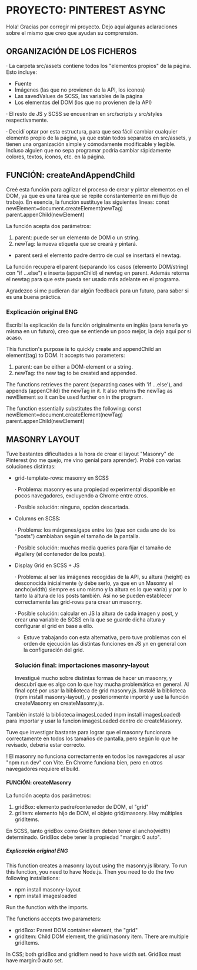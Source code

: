 # PROYECTO: PINTEREST ASYNC

Hola! Gracias por corregir mi proyecto. Dejo aquí algunas aclaraciones sobre el mismo que creo que ayudan su comprensión.

## ORGANIZACIÓN DE LOS FICHEROS

· La carpeta src/assets contiene todos los "elementos propios" de la página. Esto incluye:

- Fuente
- Imágenes (las que no provienen de la API, los íconos)
- Las savedValues de SCSS, las variables de la página
- Los elementos del DOM (los que no provienen de la API)

· El resto de JS y SCSS se encuentran en src/scripts y src/styles respectivamente.

· Decidí optar por esta estructura, para que sea fácil cambiar cualquier elemento propio de la página, ya que están todos separatos en src/assets, y tienen una organización simple y cómodamente modificable y legible. Incluso alguien que no sepa programar podría cambiar rápidamente colores, textos, íconos, etc. en la página.

## FUNCIÓN: createAndAppendChild

Creé esta función para agilizar el proceso de crear y pintar elementos en el DOM, ya que es una tarea que se repite constantemente en mi flujo de trabajo.
En esencia, la función sustituye las siguientes líneas:
const newElement=document.createElement(newTag)
parent.appenChild(newElement)

La función acepta dos parámetros:

1. parent: puede ser un elemento de DOM o un string.
2. newTag: la nueva etiqueta que se creará y pintará.

- parent será el elemento padre dentro de cual se insertará el newtag.

La función recupera el parent (separando los casos (elemento DOM/string) con "if ...else") e inserta (appenChild) el newtag en parent. Además retorna el newtag para que este pueda ser usado más adelante en el programa.

Agradezco si me pudieran dar algún feedback para un futuro, para saber si es una buena práctica.

### Explicación original ENG

Escribí la explicación de la función originalmente en inglés (para tenerla yo misma en un futuro), creo que se entiende un poco mejor, la dejo aquí por si acaso.

This function's purpose is to quickly create and appendChild an element(tag) to DOM. It accepts two parameters:

1. parent: can be either a DOM-element or a string.
2. newTag: the new tag to be created and appended.

The functions retrieves the parent (separating cases with 'if ...else'), and appends (appenChild) the newTag in it. It also returns the newTag as newElement so it can be used further on in the program.

The function essentially substitutes the following:
const newElement=document.createElement(newTag)
parent.appenChild(newElement)

## MASONRY LAYOUT

Tuve bastantes dificultades a la hora de crear el layout "Masonry" de Pinterest (no me quejo, me vino genial para aprender). Probé con varias soluciones distintas:

- grid-template-rows: masonry en SCSS

  · Problema: masonry es una propiedad experimental disponible en pocos navegadores, excluyendo a Chrome entre otros.

  · Posible solución: ninguna, opción descartada.

- Columns en SCSS:

  · Problema: los márgenes/gaps entre los <articles> (que son cada uno de los "posts") cambiaban según el tamaño de la pantalla.

  · Posible solución: muchas media queries para fijar el tamaño de #gallery (el contenedor de los posts).

- Display Grid en SCSS + JS

  · Problema: al ser las imágenes recogidas de la API, su altura (height) es desconocida inicialmente (y debe serlo, ya que en un Masonry el ancho(width) siempre es uno mismo y la altura es lo que varía) y por lo tanto la altura de los posts también. Así no se pueden establecer correctamente las grid-rows para crear un masonry.

  · Posible solución: calcular en JS la altura de cada imagen y post, y crear una variable de SCSS en la que se guarde dicha altura y configurar el grid en base a ello.

  - Estuve trabajando con esta alternativa, pero tuve problemas con el orden de ejecución las distintas funciones en JS yn en general con la configuración del grid.

  ### Solución final: importaciones masonry-layout

  Investigué mucho sobre distintas formas de hacer un masonry, y descubrí que es algo con lo que hay mucha problemática en general. Al final opté por usar la biblioteca de grid masonry.js.
  Instalé la biblioteca (npm install masonry-layout), y posteriormente importé y usé la función createMasonry en createMasonry.js.

También instalé la biblioteca imagesLoaded (npm install imagesLoaded) para importar y usar la funcion imagesLoaded dentro de createMasonry.

Tuve que investigar bastante para lograr que el masonry funcionara correctamente en todos los tamaños de pantalla, pero según lo que he revisado, debería estar correcto.

! El masonry no funciona correctamente en todos los navegadores al usar "npm run dev" con Vite. En Chrome funciona bien, pero en otros navegadores requiere el build.

#### FUNCIÓN: createMasonry

La función acepta dos parámetros:

1. gridBox: elemento padre/contenedor de DOM, el "grid"
2. griItem: elemento hijo de DOM, el objeto grid/masonry. Hay múltiples gridItems.

En SCSS, tanto gridBox como GridItem deben tener el ancho(width) determinado. GridBox debe tener la propiedad "margin: 0 auto".

##### Explicación original ENG

This function creates a masonry layout using the masonry.js library. To run this function, you need to have Node.js. Then you need to do the two following installations:

- npm install masonry-layout
- npm install imagesloaded

Run the function with the imports.

The functions accepts two parameters:

- gridBox: Parent DOM container element, the "grid"
- gridItem: Child DOM element, the grid/masonry item. There are multiple gridItems.

In CSS; both gridBox and gridItem need to have width set. GridBox must have margin:0 auto set.
